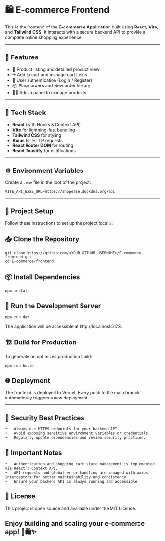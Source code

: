 # 🛍️ E-commerce Frontend

This is the frontend of the **E-commerce Application** built using **React**, **Vite**, and **Tailwind CSS**. It interacts with a secure backend API to provide a complete online shopping experience.

---

## 🚀 Features

- 🛒 Product listing and detailed product view  
- ➕ Add to cart and manage cart items  
- 🔐 User authentication (Login / Register)  
- 📦 Place orders and view order history  
- 🧑‍💼 Admin panel to manage products  

---

## 🧰 Tech Stack

- **React** (with Hooks & Context API)  
- **Vite** for lightning-fast bundling  
- **Tailwind CSS** for styling  
- **Axios** for HTTP requests  
- **React Router DOM** for routing  
- **React Toastify** for notifications  

---

## ⚙️ Environment Variables

Create a `.env` file in the root of the project:

```env
VITE_API_BASE_URL=https://shopease.duckdns.org/api

```
---


## 🚧 Project Setup

Follow these instructions to set up the project locally:

## 📥 Clone the Repository

```
git clone https://github.com/<YOUR_GITHUB_USERNAME>/E-commerce-frontend.git
cd E-commerce-frontend
```
## 📦 Install Dependencies
```
npm install
```

## 🚀 Run the Development Server
```
npm run dev
```

The application will be accessible at http://localhost:5173.

## 🏗️ Build for Production

To generate an optimized production build:
  ```
npm run build
```



## 🌐 Deployment

The frontend is deployed to Vercel.
Every push to the main branch automatically triggers a new deployment.

---

## 🔐 Security Best Practices

	•	Always use HTTPS endpoints for your backend API.
	•	Avoid exposing sensitive environment variables or credentials.
	•	Regularly update dependencies and review security practices.


##  📌 Important Notes

	•	Authentication and shopping cart state management is implemented via React’s Context API.
	•	API requests and global error handling are managed with Axios interceptors for better maintainability and consistency.
	•	Ensure your backend API is always running and accessible.

##  📄 License

This project is open source and available under the MIT License.

## Enjoy building and scaling your e-commerce app! 🚀🛍️✨
